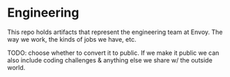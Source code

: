 # Engineering
This repo holds artifacts that represent the engineering team at Envoy. The way we work, the kinds of jobs we have, etc.

TODO: choose whether to convert it to public.  If we make it public we can also include coding challenges &amp; anything else we share w/ the outside world.
